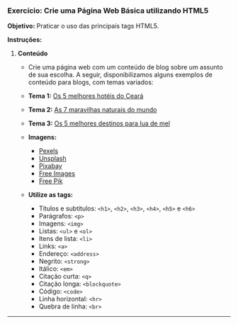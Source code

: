 ### Exercício: Crie uma Página Web Básica utilizando HTML5

**Objetivo:** Praticar o uso das principais tags HTML5.

**Instruções:**

1. **Conteúdo**
    - Crie uma página web com um conteúdo de blog sobre um assunto de sua escolha. A seguir, disponibilizamos alguns exemplos de conteúdo para blogs, com temas variados:

    - **Tema 1:** [Os 5 melhores hotéis do Ceará](./temas/5-melhores-hoteis-ceara.md)
    - **Tema 2:** [As 7 maravilhas naturais do mundo](./temas/as-7-maravilhas.md)
    - **Tema 3:** [Os 5 melhores destinos para lua de mel](./temas/top-5-destinos-lua-de-mel.md)

    - **Imagens:**
        - [Pexels](https://www.pexels.com/pt-br/)
        - [Unsplash](https://unsplash.com/)
        - [Pixabay](https://pixabay.com/pt/)
        - [Free Images](https://www.freeimages.com/)
        - [Free Pik](https://br.freepik.com/)

    - **Utilize as tags:**
        - Títulos e subtítulos: `<h1>`, `<h2>`, `<h3>`, `<h4>`, `<h5>` e `<h6>`
        - Parágrafos: `<p>`
        - Imagens: `<img>`
        - Listas: `<ul>` e `<ol>`
        - Itens de lista: `<li>`
        - Links: `<a>`
        - Endereço: `<address>`
        - Negrito: `<strong>`
        - Itálico: `<em>`
        - Citação curta: `<q>`
        - Citação longa: `<blockquote>`
        - Código: `<code>`
        - Linha horizontal: `<hr>`
        - Quebra de linha: `<br>`

---